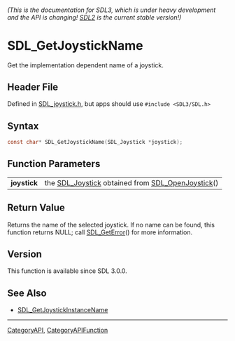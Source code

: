 ###### (This is the documentation for SDL3, which is under heavy development and the API is changing! [SDL2](https://wiki.libsdl.org/SDL2/) is the current stable version!)
# SDL_GetJoystickName

Get the implementation dependent name of a joystick.

## Header File

Defined in [SDL_joystick.h](https://github.com/libsdl-org/SDL/blob/main/include/SDL3/SDL_joystick.h), but apps should use `#include <SDL3/SDL.h>`

## Syntax

```c
const char* SDL_GetJoystickName(SDL_Joystick *joystick);

```

## Function Parameters

|                  |                                                                                       |
| ---------------- | ------------------------------------------------------------------------------------- |
| **joystick**     | the [SDL_Joystick](SDL_Joystick) obtained from [SDL_OpenJoystick](SDL_OpenJoystick)() |

## Return Value

Returns the name of the selected joystick. If no name can be found, this
function returns NULL; call [SDL_GetError](SDL_GetError)() for more
information.

## Version

This function is available since SDL 3.0.0.

## See Also

* [SDL_GetJoystickInstanceName](SDL_GetJoystickInstanceName)

----
[CategoryAPI](CategoryAPI), [CategoryAPIFunction](CategoryAPIFunction)

